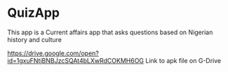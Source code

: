 # QuizApp
This app is a Current affairs app that asks questions based on Nigerian history and culture

https://drive.google.com/open?id=1gxuFNtjBNBJzcSQAt4bLXwRdCOKMH6OG Link to apk file on G-Drive
